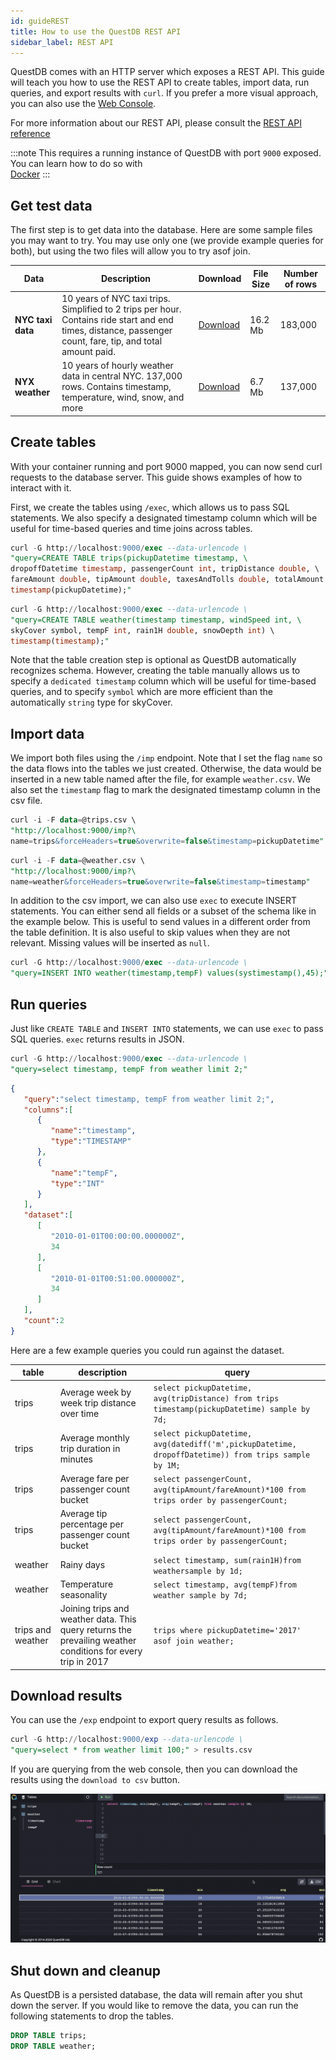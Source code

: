 ```yaml
---
id: guideREST
title: How to use the QuestDB REST API
sidebar_label: REST API
---
```



QuestDB comes with an HTTP server which exposes a REST API. This guide will teach you 
how to use the REST API to create tables, import data, run queries, and export results with `curl`.
If you prefer a more visual approach, you can also use the [Web Console](consoleGuide.md).

For more information about our REST API, please consult the [REST API reference](restAPI.md)

:::note
This requires a running instance of QuestDB with port `9000` exposed. You can learn how to do so with  
[Docker](guideDocker.md)
:::

## Get test data
The first step is to get data into the database. Here are some sample files you may want to try. You may use only one (we provide example queries for both), but using the two files will allow you to try asof join.

| Data | Description | Download | File Size | Number of rows |
|---|---|---|---|---|
|**NYC taxi data** | 10 years of NYC taxi trips. Simplified to 2 trips per hour. Contains ride start and end times, distance, passenger count, fare, tip, and total amount paid. | [Download](https://s3-eu-west-1.amazonaws.com/questdb.io/datasets/trips.csv) | 16.2 Mb| 183,000|
|**NYX weather** | 10 years of hourly weather data in central NYC. 137,000 rows. Contains timestamp, temperature, wind, snow, and more | [Download](https://s3-eu-west-1.amazonaws.com/questdb.io/datasets/weather.csv) | 6.7 Mb | 137,000 |

## Create tables
With your container running and port 9000 mapped, you can now send curl requests to the database server. This 
guide shows examples of how to interact with it. 

First, we create the tables using `/exec`, which allows us to pass SQL statements. 
We also specify a designated timestamp column which will be useful for time-based queries and time joins across tables.
```sql title="Create trips table"
curl -G http://localhost:9000/exec --data-urlencode \
"query=CREATE TABLE trips(pickupDatetime timestamp, \
dropoffDatetime timestamp, passengerCount int, tripDistance double, \
fareAmount double, tipAmount double, taxesAndTolls double, totalAmount double) \
timestamp(pickupDatetime);"
```
```sql title="Create weather table"
curl -G http://localhost:9000/exec --data-urlencode \
"query=CREATE TABLE weather(timestamp timestamp, windSpeed int, \
skyCover symbol, tempF int, rain1H double, snowDepth int) \
timestamp(timestamp);"
```

Note that the table creation step is optional as QuestDB automatically recognizes schema. However, creating the table manually allows us to specify a `dedicated timestamp` column which will be useful for time-based queries, and to specify `symbol` which are more efficient than the automatically `string` type for skyCover. 

## Import data

We import both files using the `/imp` endpoint. Note that I set the flag `name` so the data flows into the tables we just created. Otherwise, the data would be inserted in a new table named after the file, for example `weather.csv`. We also set the `timestamp` flag to mark the designated timestamp column in the csv file.

```sql title="Populate trips table"
curl -i -F data=@trips.csv \
"http://localhost:9000/imp?\
name=trips&forceHeaders=true&overwrite=false&timestamp=pickupDatetime"
```

```sql title="Populate weather table"
curl -i -F data=@weather.csv \
"http://localhost:9000/imp?\
name=weather&forceHeaders=true&overwrite=false&timestamp=timestamp"
```

In addition to the csv import, we can also use `exec` to execute INSERT statements. 
You can either send all fields or a subset of the schema like in the example below. 
This is useful to send values in a different order from the table definition. It is also useful to skip values when they are not relevant. Missing values will be inserted as `null`.

```sql title="Insert using SQL"
curl -G http://localhost:9000/exec --data-urlencode \
"query=INSERT INTO weather(timestamp,tempF) values(systimestamp(),45);" 
```

## Run queries
Just like `CREATE TABLE` and `INSERT INTO` statements, we can use `exec` to pass SQL queries.
 `exec` returns results in JSON.
```sql title="Simple query"
curl -G http://localhost:9000/exec --data-urlencode \
"query=select timestamp, tempF from weather limit 2;"  
```

```json title="JSON Response"
{
   "query":"select timestamp, tempF from weather limit 2;",
   "columns":[
      {
         "name":"timestamp",
         "type":"TIMESTAMP"
      },
      {
         "name":"tempF",
         "type":"INT"
      }
   ],
   "dataset":[
      [
         "2010-01-01T00:00:00.000000Z",
         34
      ],
      [
         "2010-01-01T00:51:00.000000Z",
         34
      ]
   ],
   "count":2
}
```          

Here are a few example queries you could run against the dataset.

| table | description | query |
|---|---|---|
|trips|Average week by week trip distance over time |`select pickupDatetime, avg(tripDistance) from trips timestamp(pickupDatetime) sample by 7d;` |
|trips|Average monthly trip duration in minutes |`select pickupDatetime, avg(datediff('m',pickupDatetime, dropoffDatetime)) from trips sample by 1M;` |
|trips|Average fare per passenger count bucket |`select passengerCount, avg(tipAmount/fareAmount)*100 from trips order by passengerCount;` |
|trips|Average tip percentage per passenger count bucket |`select passengerCount, avg(tipAmount/fareAmount)*100 from trips order by passengerCount;` |
|weather|Rainy days |`select timestamp, sum(rain1H)from weathersample by 1d; `|
|weather|Temperature seasonality |`select timestamp, avg(tempF)from weather sample by 7d;` |
|trips and weather|Joining trips and weather data. This query returns the prevailing weather conditions for every trip in 2017 |`trips where pickupDatetime='2017' asof join weather;` |

## Download results
You can use the `/exp` endpoint to export query results as follows.
```sql title="Save results as csv"
curl -G http://localhost:9000/exp --data-urlencode \
"query=select * from weather limit 100;" > results.csv       
```
If you are querying from the web console, then you can download the results using the `download to csv` button.

![download gif](/static/img/doc/console/downloadgif.gif)

## Shut down and cleanup
As QuestDB is a persisted database, the data will remain after you shut down the server. 
If you would like to remove the data, you can run the following statements to drop the tables.
```sql title="Cleanup"
DROP TABLE trips;
DROP TABLE weather;
```